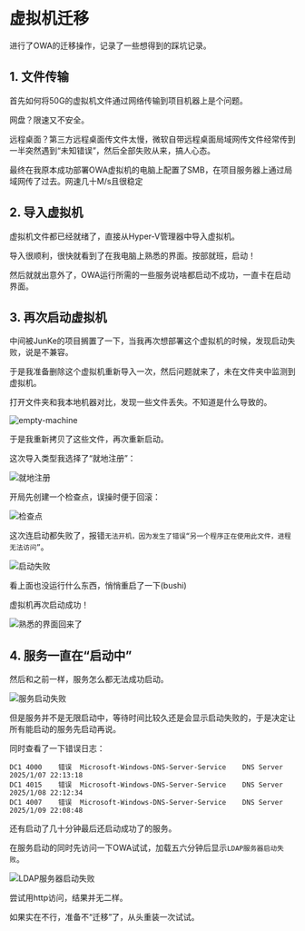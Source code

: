 <!--
 * @Author: LetMeFly
 * @Date: 2025-01-10 21:26:23
 * @LastEditors: LetMeFly.xyz
 * @LastEditTime: 2025-01-14 18:30:07
-->
# 虚拟机迁移

进行了OWA的迁移操作，记录了一些想得到的踩坑记录。

## 1. 文件传输

首先如何将50G的虚拟机文件通过网络传输到项目机器上是个问题。

网盘？限速又不安全。

远程桌面？第三方远程桌面传文件太慢，微软自带远程桌面局域网传文件经常传到一半突然遇到“未知错误”，然后全部失败从来，搞人心态。

最终在我原本成功部署OWA虚拟机的电脑上配置了SMB，在项目服务器上通过局域网传了过去。网速几十M/s且很稳定

## 2. 导入虚拟机

虚拟机文件都已经就绪了，直接从Hyper-V管理器中导入虚拟机。

导入很顺利，很快就看到了在我电脑上熟悉的界面。按部就班，启动！

然后就就出意外了，OWA运行所需的一些服务说啥都启动不成功，一直卡在启动界面。

## 3. 再次启动虚拟机

中间被JunKe的项目搁置了一下，当我再次想部署这个虚拟机的时候，发现启动失败，说是不兼容。

于是我准备删除这个虚拟机重新导入一次，然后问题就来了，未在文件夹中监测到虚拟机。

打开文件夹和我本地机器对比，发现一些文件丢失。不知道是什么导致的。

![empty-machine](file:///C:/Users/LetMeFly/Desktop/M国J网/binaryFiles/pics/20250114/empty-machine.png)

于是我重新拷贝了这些文件，再次重新启动。

这次导入类型我选择了“就地注册”：

![就地注册](file:///C:/Users/LetMeFly/Desktop/M国J网/binaryFiles/pics/20250114/就地注册.png)

开局先创建一个检查点，误操时便于回滚：

![检查点](file:///C:/Users/LetMeFly/Desktop/M国J网/binaryFiles/pics/20250114/检查点.png)

这次连启动都失败了，报错`无法开机，因为发生了错误“另一个程序正在使用此文件，进程无法访问”`。

![启动失败](file:///C:/Users/LetMeFly/Desktop/M国J网/binaryFiles/pics/20250114/启动失败.png)

看上面也没运行什么东西，悄悄重启了一下(bushi)

虚拟机再次启动成功！

![熟悉的界面回来了](file:///C:/Users/LetMeFly/Desktop/M国J网/binaryFiles/pics/20250114/熟悉的界面回来了.png)

## 4. 服务一直在“启动中”

然后和之前一样，服务怎么都无法成功启动。

![服务启动失败](file:///C:/Users/LetMeFly/Desktop/M国J网/binaryFiles/pics/20250114/服务启动失败.png)

但是服务并不是无限启动中，等待时间比较久还是会显示启动失败的，于是决定让所有能启动的服务先启动再说。

同时查看了一下错误日志：

```
DC1	4000	错误	Microsoft-Windows-DNS-Server-Service	DNS Server	2025/1/07 22:13:18
DC1	4015	错误	Microsoft-Windows-DNS-Server-Service	DNS Server	2025/1/08 22:12:34
DC1	4007	错误	Microsoft-Windows-DNS-Server-Service	DNS Server	2025/1/09 22:08:48
```

还有启动了几十分钟最后还启动成功了的服务。

在服务启动的同时先访问一下OWA试试，加载五六分钟后显示`LDAP服务器启动失败`。

![LDAP服务器启动失败](file:///C:/Users/LetMeFly/Desktop/M国J网/binaryFiles/pics/20250114/LDAP服务器启动失败.png)

尝试用http访问，结果并无二样。

如果实在不行，准备不“迁移”了，从头重装一次试试。
